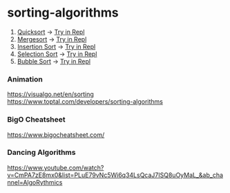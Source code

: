 # sorting-algorithms

1. [Quicksort](quicksort.js) -> [Try in Repl](https://replit.com/@YashSharma50/quickSort-exercise?v=1)
2. [Mergesort](mergesort.js) -> [Try in Repl](https://replit.com/@YashSharma50/mergeSort-exercise?v=1)
3. [Insertion Sort](insertionsort.js) -> [Try in Repl](https://replit.com/@YashSharma50/insertionSort-exercise?v=1)
4. [Selection Sort](selectionsort.js) -> [Try in Repl](https://replit.com/@YashSharma50/selectionSort?v=1)
5. [Bubble Sort](bubblesort.js) -> [Try in Repl](https://replit.com/@YashSharma50/bubbleSort-exercise?v=1)


### Animation
https://visualgo.net/en/sorting  
https://www.toptal.com/developers/sorting-algorithms

### BigO Cheatsheet
https://www.bigocheatsheet.com/

### Dancing Algorithms
https://www.youtube.com/watch?v=CmPA7zE8mx0&list=PLuE79vNc5Wi6q34LsQcaJ7ISQ8uOyMaL_&ab_channel=AlgoRythmics